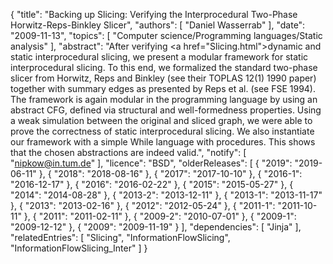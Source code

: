 {
    "title": "Backing up Slicing: Verifying the Interprocedural Two-Phase Horwitz-Reps-Binkley Slicer",
    "authors": [
        "Daniel Wasserrab"
    ],
    "date": "2009-11-13",
    "topics": [
        "Computer science/Programming languages/Static analysis"
    ],
    "abstract": "After verifying <a href=\"Slicing.html\">dynamic and static interprocedural slicing</a>, we present a modular framework for static interprocedural slicing. To this end, we formalized the standard two-phase slicer from Horwitz, Reps and Binkley (see their TOPLAS 12(1) 1990 paper) together with summary edges as presented by Reps et al. (see FSE 1994). The framework is again modular in the programming language by using an abstract CFG, defined via structural and well-formedness properties. Using a weak simulation between the original and sliced graph, we were able to prove the correctness of static interprocedural slicing. We also instantiate our framework with a simple While language with procedures. This shows that the chosen abstractions are indeed valid.",
    "notify": [
        "nipkow@in.tum.de"
    ],
    "licence": "BSD",
    "olderReleases": [
        {
            "2019": "2019-06-11"
        },
        {
            "2018": "2018-08-16"
        },
        {
            "2017": "2017-10-10"
        },
        {
            "2016-1": "2016-12-17"
        },
        {
            "2016": "2016-02-22"
        },
        {
            "2015": "2015-05-27"
        },
        {
            "2014": "2014-08-28"
        },
        {
            "2013-2": "2013-12-11"
        },
        {
            "2013-1": "2013-11-17"
        },
        {
            "2013": "2013-02-16"
        },
        {
            "2012": "2012-05-24"
        },
        {
            "2011-1": "2011-10-11"
        },
        {
            "2011": "2011-02-11"
        },
        {
            "2009-2": "2010-07-01"
        },
        {
            "2009-1": "2009-12-12"
        },
        {
            "2009": "2009-11-19"
        }
    ],
    "dependencies": [
        "Jinja"
    ],
    "relatedEntries": [
        "Slicing",
        "InformationFlowSlicing",
        "InformationFlowSlicing_Inter"
    ]
}